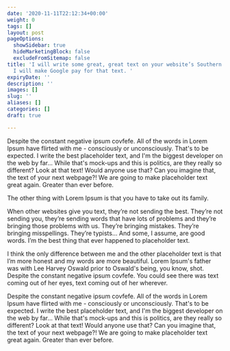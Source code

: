 ```yaml
---
date: '2020-11-11T22:12:34+00:00'
weight: 0
tags: []
layout: post
pageOptions:
  showSidebar: true
  hideMarketingBlock: false
  excludeFromSitemap: false
title: 'I will write some great, great text on your website’s Southern border, and
  I will make Google pay for that text. '
expiryDate: ''
description: ''
images: []
slug: ''
aliases: []
categories: []
draft: true

---
```

Despite the constant negative ipsum covfefe. All of the words in Lorem Ipsum have flirted with me - consciously or unconsciously. That's to be expected. I write the best placeholder text, and I'm the biggest developer on the web by far... While that's mock-ups and this is politics, are they really so different? Look at that text! Would anyone use that? Can you imagine that, the text of your next webpage?! We are going to make placeholder text great again. Greater than ever before.

The other thing with Lorem Ipsum is that you have to take out its family.

When other websites give you text, they’re not sending the best. They’re not sending you, they’re sending words that have lots of problems and they’re bringing those problems with us. They’re bringing mistakes. They’re bringing misspellings. They’re typists… And some, I assume, are good words. I’m the best thing that ever happened to placeholder text.

I think the only difference between me and the other placeholder text is that I’m more honest and my words are more beautiful. Lorem Ipsum's father was with Lee Harvey Oswald prior to Oswald's being, you know, shot. Despite the constant negative ipsum covfefe. You could see there was text coming out of her eyes, text coming out of her wherever.

Despite the constant negative ipsum covfefe. All of the words in Lorem Ipsum have flirted with me - consciously or unconsciously. That's to be expected. I write the best placeholder text, and I'm the biggest developer on the web by far... While that's mock-ups and this is politics, are they really so different? Look at that text! Would anyone use that? Can you imagine that, the text of your next webpage?! We are going to make placeholder text great again. Greater than ever before.